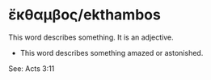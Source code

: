 # ἔκθαμβος/ekthambos
This word describes something. It is an adjective.

* This word describes something amazed or astonished.

See: Acts 3:11
